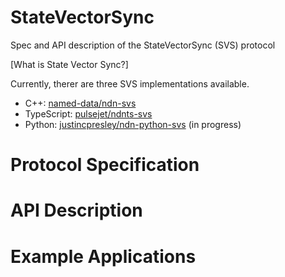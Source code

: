 # StateVectorSync
Spec and API description of the StateVectorSync (SVS) protocol

[What is State Vector Sync?] 

Currently, therer are three SVS implementations available.

- C++: [named-data/ndn-svs](https://github.com/named-data/ndn-svs)
- TypeScript: [pulsejet/ndnts-svs](https://github.com/pulsejet/ndnts-svs)
- Python: [justincpresley/ndn-python-svs](https://github.com/justincpresley/ndn-python-svs) (in progress)

# Protocol Specification

# API Description

# Example Applications
